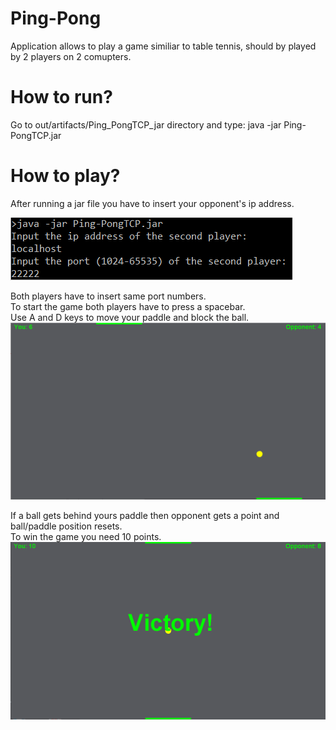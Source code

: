 # Ping-Pong

Application allows to play a game similiar to table tennis, should by played by 2 players on 2 comupters.

# How to run?

Go to out/artifacts/Ping_PongTCP_jar directory and type:
java -jar Ping-PongTCP.jar

# How to play?

After running a jar file you have to insert your opponent's ip address.

![alt text](https://github.com/JakubBekier/Ping-PongTCP/blob/main/readme_images/start.png)

Both players have to insert same port numbers. <br>
To start the game both players have to press a spacebar. <br>
Use A and D keys to move your paddle and block the ball. <br>
![alt text](https://github.com/JakubBekier/Ping-PongTCP/blob/main/readme_images/middle.png) <br>

If a ball gets behind yours paddle then opponent gets a point and ball/paddle position resets. <br>
To win the game you need 10 points.
![alt text](https://github.com/JakubBekier/Ping-PongTCP/blob/main/readme_images/end.png)



